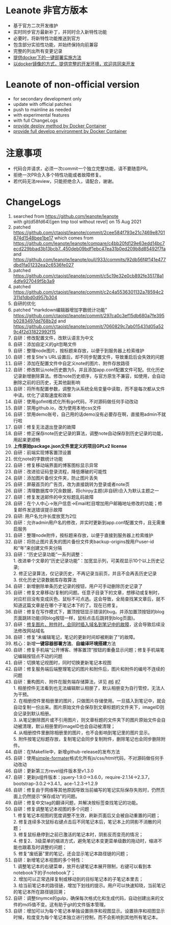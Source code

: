 # Leanote 非官方版本
* 基于官方二次开发维护
* 实时同步官方最新补丁，并同时合入新特性功能
* 必要时，将新特性功能推送到官方
* 包含部分实验性功能，并始终保持向前兼容
* 完整的列出所有变更记录
* [提供docker下的一键部署实施方法](https://github.com/wiselike/leanote-of-unofficial-nolicensed/wiki/docker-deploy-method-docker一键部署方法--Linux)
* [以docker镜像的方式，提供完整的开发环境，欢迎共同来开发](https://github.com/wiselike/leanote-of-unofficial-nolicensed/wiki/how-to-build-in-docker-docker编译环境搭建方法--Linux)

# Leanote of non-official version
* for secondary development only
* update with official patches
* push to mainline as needed
* with experimental features
* with full ChangeLogs
* [provide deploy method by Docker Container](https://github.com/wiselike/leanote-of-unofficial-nolicensed/wiki/docker-deploy-method-docker一键部署方法--Linux)
* [provide full develop environment by Docker Container](https://github.com/wiselike/leanote-of-unofficial-nolicensed/wiki/how-to-build-in-docker-docker编译环境搭建方法--Linux)

# 注意事项
* 代码合并请求，必须一次commit一个独立完整功能，请不要随意PR。
* 拒绝一次PR合入多个特性功能或者故障修复。
* 若代码无法review，只能拒绝合入，请配合，谢谢。

# ChangeLogs
1. searched from https://github.com/leanote/leanote  
		with git(d58fd64)[gen tmp tool without revel] on 15 Aug 2021
2. patched https://github.com/ctaoist/leanote/commit/2cee584f793e21c7469e8701874d1548bee1be17
		which comes from https://github.com/leanote/leanote/compare/c4bb20fd129e63edd14bc7ecd229bbad3b13bcb7..450deb09bdf1ebc47ea31b0ed209b8d85492f7fa
		and https://github.com/leanote/leanote/pull/933/commits/92db56f4f141e477dbd1fa01232ea2c6536fe027  
3. patched https://github.com/ctaoist/leanote/commit/c5c19e32e0cb892fe35178a14dfe927049f5b3a9
4. patched https://github.com/ctaoist/leanote/commit/c2c4a5536301132a78594c2311d1dbd0d957b304
5. 自研的优化
6. patched "markdown编辑器增加字数统计功能" https://github.com/ctaoist/leanote/commit/297ca0c3ef15db680a7fe395b0283497dd768b2d and https://github.com/ctaoist/leanote/commit/7060829c7ab015431d05a529c4f2d31822992f15
7. 自研：修改配置文件，改默认语言为中文
8. 自研：添加自定义的git忽略文件
9. 自研：整理node图片，按标题来存放，以便于到服务器上检索维护
10. 自研：修复Site's URL设置后，却不同步配置文件，导致重启后会失效的问题
11. 自研：添加在配置文件中自定义note的图片、附件存放路径
12. 自研：修改默认note历史数为5，并且添加app.conf配置文件可配。优化历史记录新增删除算法。修改note历史顺序，与官方原生不兼容，如使用，会自动删除之前的旧历史，无其他副影响
13. 自研：将所有配置参数，调整为从系统全局变量中读取，而不是每次都从文件中读。优化了读取速度和效率
14. 自研：使用gofmt格式化所有go代码，不对源码做任何手动改动
15. 自研：禁用github.io，改为使用本地css文件
16. 自研：禁用demo账号，自己用的话demo没有必要存在啊，直接用admin不就行啦
17. 自研：修复无法退出登录的故障
18. 自研：修正保存note历史记录的算法，调整note自动保存到历史记录的功能，用起来更顺畅
19. **上传原始package.json文件里定义的项目GPLv2 license**
20. 自研：前端实现博客置顶设置
21. 优化note的字数统计功能
22. 自研：修复移动端界面的博客图标显示异常
23. 自研：改进验证码登录流程，降低爆破的可能性
24. 自研：添加图片备份文件夹，防止图片丢失
25. 自研：屏蔽首页的广告页，改为直接跳转为登录或者note页
26. 自研：清理数据库中冗余数据，将chirpy主题(非自研)合入为默认主题之一
27. 自研：修复发送邮件的中文标题乱码故障
28. 自研：在个人中心->账户信息->Email栏目增加用户邮箱地址修改的功能；修复邮件发送错误提示故障
29. 自研: 用户名允许长度放宽为2位
30. 自研：允许admin用户名的修改，并实时更新到app.conf配置文件，且无需重启服务
31. 自研：整理node附件，按标题来存放，以便于直接到服务器上检索维护
32. 自研：将防止图片丢失的图片备份文件夹backup-origins按用户user-id和“年”来创建文件夹分隔
33. 自研：“历史记录功能”一系列调整：  
		1. 改进单个文章的“历史记录功能”：加宽显示列，可美观显示10个以上历史记录;  
		2. 修正记录算法，仅记录历史，不再记录当前页，并且不会再丢历史记录  
		3. 优化历史记录数据库存取算法  
34. 自研：新增删除单条历史记录的按钮，用户可手动删除历史记录了
35. 自研：修复文章移动/复制的问题。任意子目录下的文章，想移动或复制时，对应栏目没有变成灰色、鼠标不可点选。这会导致，全局查找某文章后，就不知道这篇文章是在哪个子笔记本下的了。现在已修复。
36. 自研：修复在写作模式下，置顶按钮显示错误的bug。并添加置顶按钮的blog页面跳转功能(同blog按钮一样，鼠标点击后跳转到blog页面)。
36. 自研：[修复图片、附件时，会同时插入域名到笔记中的故障](https://github.com/wiselike/leanote-of-unofficial/pull/3)，这会导致后续没法修改网站域名
37. 自研：修复“未编辑笔记，笔记的更新时间却被刷新了”的故障。
38. 核心：新增**一键容器部署方法**、**自编译环境搭建**方法
39. 自研：修复手机端“公开博客、博客置顶”按钮的重叠显示问题；修复手机端笔记编辑按钮点不动的问题
40. 自研：切换笔记视图时，同时切换更新笔记本视图
41. 自研：修复服务端后端整理笔记的图片和附件后，图片和附件的编号不连续的问题
42. 自研：重构图片、附件在服务端存储算法，详见 [#6](https://github.com/wiselike/leanote-of-unofficial/issues/6) [#7](https://github.com/wiselike/leanote-of-unofficial/issues/7)  
		1. 相册控件无法看到也无法编辑默认相册了，默认相册变为自行管控，无法人为干预。  
		2. 在相册控件里相册里的图片，只做图片存储使用。一旦插入到笔记中，就会自动复制一份出来。图片原始文件会保存到文章标题的文件夹下，imageID则会记录到默认相册。  
		3. 从笔记删除图片或不引用图片，则文章标题的文件夹下的图片原始文件会自动被清理，默认相册里的imageID也会自动被清理；  
		4. 从相册控件里删除相册里的图片，也不会影响到笔记里的图片显示。  
		5. 附件按笔记标题存放，复制笔记会同步复制附件，删除笔记也会同步删除附件。  
43. 自研：在Makefile中，新增github-release的发布方法
44. 自研：使用[simple-formater](https://github.com/wiselike/simple-formater)格式化所有js/css/html代码，不对源码做任何手动改动
44. 自研：更新第三方revel组件版本至v1.3.0
44. 自研：更新js组件版本：jquery-1.9.0->3.6.0，require-2.1.14->2.3.7，bootstrap-3.0.2->3.4.1，ace-1.2.3->1.2.9
45. 自研：修复由于网络等其他原因导致当前编写的笔记实际保存失败时，仍然页面上仍然提示“保存成功”的问题。
46. 自研：修复中文tag的翻译问题，并解决按标签查找笔记的功能。
47. 自研：修复调整笔记本视图的多个问题：  
		1. 修复笔记本视图的宽度调整不生效，刷新页面后又会被自动重置的问题；  
		2. 修复连续多次鼠标右键点击后不同笔记本后，笔记本上的阴影不消散的问题；  
		3. 修复鼠标悬停到之前已激活的笔记本时，阴影反而变亮的情况；  
		4. 修复2、3级菜单的缩进方式，避免笔记本变更菜单级数的拖动时，缩进不能也跟着及时调整的问题；  
		5. 修复“废纸篓”里的笔记，还会显示笔记本路径链的问题；  
48. 自研：新增笔记本视图的多个特性：  
		1. 调整笔记本的右键菜单，放开右键笔记本展开限制，右键可以看到本notebook下的子notebook了；  
		2. 增加可以正常选择复制或移动到的目标笔记本的子笔记本里去；  
		3. 给当前笔记本的路径链，增加下划线的提示。用户可以快速知晓，当前笔记的笔记本所在路径链回溯；  
49. 自研：调整tinymce的gulp，确保每次格式化和生成代码，自动创建出来的文件的md5值不变。这有助于git的文件版本管理。
50. 自研：增加可以为每个笔记本单独设置排序和视图显示。设置排序和视图显示时候，粒度变为每个笔记本独立进行控制，而不会影响到其他所有笔记本。










